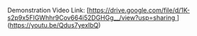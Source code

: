 Demonstration Video Link: [[https://drive.google.com/file/d/1K-s2p9x5FIGWhhr9Cov664i52DGHGg__/view?usp=sharing
](https://youtu.be/Qdus7yexIbQ)](https://youtu.be/Qdus7yexIbQ)
